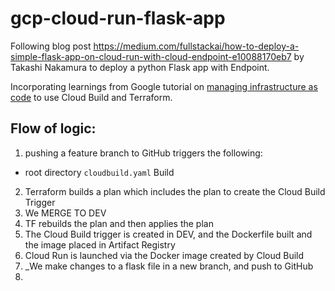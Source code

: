 # gcp-cloud-run-flask-app
Following blog post https://medium.com/fullstackai/how-to-deploy-a-simple-flask-app-on-cloud-run-with-cloud-endpoint-e10088170eb7 by Takashi Nakamura to deploy a python Flask app with Endpoint.

Incorporating learnings from Google tutorial on [managing infrastructure as code](https://cloud.google.com/solutions/managing-infrastructure-as-code) to use Cloud Build and Terraform.


## Flow of logic:
1. pushing a feature branch to GitHub triggers the following:
  - root directory `cloudbuild.yaml` Build
  <!-- - flask app directory `Dockerfile` build  -->

2. Terraform builds a plan which includes the plan to create the Cloud Build Trigger
3. We MERGE TO DEV
4. TF rebuilds the plan and then applies the plan
4. The Cloud Build trigger is created in DEV, and the Dockerfile built and the image placed in Artifact Registry
4. Cloud Run is launched via the Docker image created by Cloud Build
5. _We make changes to a flask file in a new branch, and push to GitHub
6.
